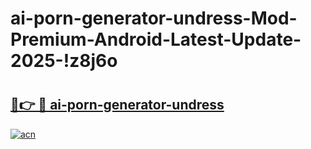 # ai-porn-generator-undress-Mod-Premium-Android-Latest-Update-2025-!z8j6o

# <h2><a href="https://4gi28s.esa.edu.pl?title=ai-porn-generator-undress&ref=z8j6o">🔗👉 🔴 ai-porn-generator-undress</a></h2>

[![acn](https://github.com/user-attachments/assets/0f9c940e-d8b0-45ae-aac7-cd30a18b3e1c)](https://4gi28s.esa.edu.pl?title=ai-porn-generator-undress&ref=z8j6o)

